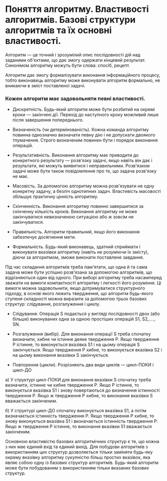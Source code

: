 # Поняття алгоритму. Властивості алгоритмів. Базові структури алгоритмів та їх основні властивості.

Алгоритм — це точний і зрозумілий опис послідовності дій над заданими об'єктами, що дає змогу одержати кінцевий результат. Синонімом алгоритму можуть бути слова: спосіб, рецепт.

Алгоритм дає змогу формалізувати виконання інформаційного процесу, тобто виконавець алгоритму може виконувати алгоритм формально, не вникаючи в зміст поставленої задачі.

### Кожен алгоритм має задовольняти певні властивості.

- Дискретність. Будь-який алгоритм може бути розбитий на окремі кроки — закінчені дії. Перехід до наступного кроку можливий лише після завершення попереднього.

- Визначеність (чи детермінованість). Кожна команда алгоритму повинна однозначно визначати певну дію і не допускати двоякого тлумачення. Строго визначеним повинен бути і порядок виконання операцій.

- Результативність. Виконання алгоритму має приводити до конкретного результату — розв'язку задачі, якщо навіть він дає і результати, які можуть виявитися і неправильними. Розв'язком задачі може бути також повідомлення про те, що задача розв'язку не має.

- Масовість. За допомогою алгоритму можна розв'язувати не одну конкретну задачу, а безліч однотипних задач. Властивість масовості збільшує практичну цінність алгоритму.

- Скінченність. Виконання алгоритму повинно завершитися за скінченну кількість кроків. Виконання алгоритму не може закінчуватися невизначеною ситуацією або ж зовсім не закінчуватися.

- Правильність. Алгоритм правильний, якщо його виконання забезпечує досягнення мети.

- Формальність. Будь-який виконавець, здатний сприймати і виконувати вказівки алгоритму (навіть не розуміючи їх змісту), діючи за алгоритмом, зможе виконати поставлене завдання.

Під час складання алгоритмів треба пам'ятати, що одна й та сама задача може бути успішно розв'язана за допомогою алгоритмів, що відрізняються один від одного. При виборі алгоритму треба насамперед зважати на вимоги компактності алгоритму і легкості його розуміння. Ці вимоги можна задовольнити, якщо дотримуватися структурного підходу, в основі якого лежить твердження, що алгоритм будь-якого ступеня складності можна виразити за допомогою трьох базових структур: слідування, розгалуження і циклу.

- Слідування. Операція S подається у вигляді послідовності двох (або більше) виконуваних одна за одною простіших операцій S1, S2,...., SN.

- Розгалуження (вибір). Для виконання операції S треба спочатку визначити, хибне чи істинне деяке твердження Р. Якщо твердження Р істинне, то виконується вказівка S1 і на цьому операція S закінчується. Якщо твердження Р хибне, то виконується вказівка S2 і на цьому виконання вказівки S закінчується.

- Повторення (цикли). Розрізняють два види циклів — цикл-ПОКИ і цикл-ДО

а) У структурі цикл-ПОКИ для виконання вказівки S спочатку треба визначити, істинне чи хибне твердження Р. Якщо Р істинне, то виконується вказівка S1 і знову повертаються до визначення істинності твердження Р. Якщо ж твердження Р хибне, то виконання вказівки S вважається закінченим.

б) У структурі цикл-ДО спочатку виконується вказівка S1, а потім визначається істинність твердження Р. Якщо твердження Р хибне, то знову виконується вказівка S1 і визначається істинність твердження Р. Якщо ж твердження Р істинне, то виконання вказівки 51 вважається закінченим.

Основною властивістю базових алгоритмічних структур є те, що кожна з них має єдиний вхід та єдиний вихід. Для побудови алгоритмів з використанням цих структур дозволяється тільки заміняти будь-яку окрему вказівку алгоритму сукупністю більш простих вказівок, яка являє собою одну із базових структур алгоритмів. Будь-який алгоритм може бути побудованим з використанням тільки вказаних базових структур.

